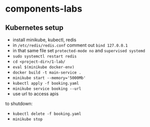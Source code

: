 # components-labs

## Kubernetes setup
- install minikube, kubectl, redis
- in `/etc/redis/redis.conf` comment out `bind 127.0.0.1`
- in that same file set `protected-mode no` and `supervised systemd`
- `sudo systemctl restart redis`
- `cd <project-dir>/1-lab/`
- `eval $(minikube docker-env)`
- `docker build -t main-service .`
- `minikube start --memory='5000Mb'`
- `kubectl apply -f booking.yaml`
- `minikube service booking --url`
- use url to access apis

to shutdown:
- `kubectl delete -f booking.yaml`
- `minikube stop`
